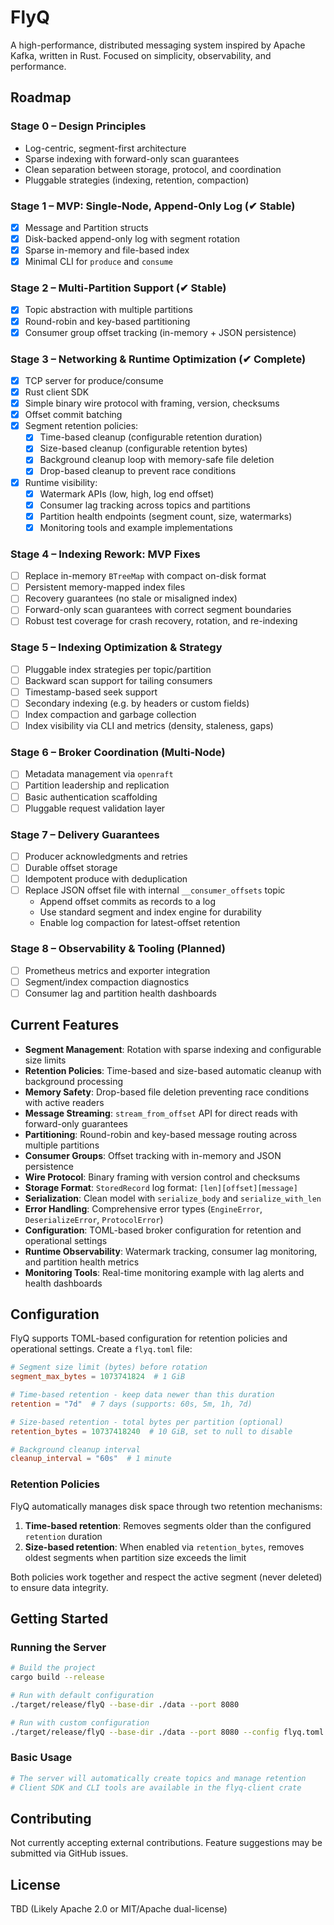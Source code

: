 # FlyQ

A high-performance, distributed messaging system inspired by Apache Kafka, written in Rust. Focused on simplicity, observability, and performance.

## Roadmap

### Stage 0 – Design Principles
- Log-centric, segment-first architecture
- Sparse indexing with forward-only scan guarantees
- Clean separation between storage, protocol, and coordination
- Pluggable strategies (indexing, retention, compaction)

### Stage 1 – MVP: Single-Node, Append-Only Log (✔ Stable)
- [x] Message and Partition structs
- [x] Disk-backed append-only log with segment rotation
- [x] Sparse in-memory and file-based index
- [x] Minimal CLI for `produce` and `consume`

### Stage 2 – Multi-Partition Support (✔ Stable)
- [x] Topic abstraction with multiple partitions
- [x] Round-robin and key-based partitioning
- [x] Consumer group offset tracking (in-memory + JSON persistence)

### Stage 3 – Networking & Runtime Optimization (✔ Complete)
- [x] TCP server for produce/consume
- [x] Rust client SDK
- [x] Simple binary wire protocol with framing, version, checksums
- [x] Offset commit batching
- [x] Segment retention policies:
  - [x] Time-based cleanup (configurable retention duration)
  - [x] Size-based cleanup (configurable retention bytes)
  - [x] Background cleanup loop with memory-safe file deletion
  - [x] Drop-based cleanup to prevent race conditions
- [x] Runtime visibility:
  - [x] Watermark APIs (low, high, log end offset)
  - [x] Consumer lag tracking across topics and partitions
  - [x] Partition health endpoints (segment count, size, watermarks)
  - [x] Monitoring tools and example implementations

### Stage 4 – Indexing Rework: MVP Fixes 
- [ ] Replace in-memory `BTreeMap` with compact on-disk format
- [ ] Persistent memory-mapped index files
- [ ] Recovery guarantees (no stale or misaligned index)
- [ ] Forward-only scan guarantees with correct segment boundaries
- [ ] Robust test coverage for crash recovery, rotation, and re-indexing

### Stage 5 – Indexing Optimization & Strategy
- [ ] Pluggable index strategies per topic/partition
- [ ] Backward scan support for tailing consumers
- [ ] Timestamp-based seek support
- [ ] Secondary indexing (e.g. by headers or custom fields)
- [ ] Index compaction and garbage collection
- [ ] Index visibility via CLI and metrics (density, staleness, gaps)

### Stage 6 – Broker Coordination (Multi-Node)
- [ ] Metadata management via `openraft`
- [ ] Partition leadership and replication
- [ ] Basic authentication scaffolding
- [ ] Pluggable request validation layer

### Stage 7 – Delivery Guarantees
- [ ] Producer acknowledgments and retries
- [ ] Durable offset storage
- [ ] Idempotent produce with deduplication
- [ ] Replace JSON offset file with internal `__consumer_offsets` topic
  - Append offset commits as records to a log
  - Use standard segment and index engine for durability
  - Enable log compaction for latest-offset retention

### Stage 8 – Observability & Tooling (Planned)
- [ ] Prometheus metrics and exporter integration
- [ ] Segment/index compaction diagnostics
- [ ] Consumer lag and partition health dashboards

## Current Features
- **Segment Management**: Rotation with sparse indexing and configurable size limits
- **Retention Policies**: Time-based and size-based automatic cleanup with background processing
- **Memory Safety**: Drop-based file deletion preventing race conditions with active readers
- **Message Streaming**: `stream_from_offset` API for direct reads with forward-only guarantees
- **Partitioning**: Round-robin and key-based message routing across multiple partitions
- **Consumer Groups**: Offset tracking with in-memory and JSON persistence
- **Wire Protocol**: Binary framing with version control and checksums
- **Storage Format**: `StoredRecord` log format: `[len][offset][message]`
- **Serialization**: Clean model with `serialize_body` and `serialize_with_len`
- **Error Handling**: Comprehensive error types (`EngineError`, `DeserializeError`, `ProtocolError`)
- **Configuration**: TOML-based broker configuration for retention and operational settings
- **Runtime Observability**: Watermark tracking, consumer lag monitoring, and partition health metrics
- **Monitoring Tools**: Real-time monitoring example with lag alerts and health dashboards

## Configuration

FlyQ supports TOML-based configuration for retention policies and operational settings. Create a `flyq.toml` file:

```toml
# Segment size limit (bytes) before rotation
segment_max_bytes = 1073741824  # 1 GiB

# Time-based retention - keep data newer than this duration
retention = "7d"  # 7 days (supports: 60s, 5m, 1h, 7d)

# Size-based retention - total bytes per partition (optional)
retention_bytes = 10737418240  # 10 GiB, set to null to disable

# Background cleanup interval
cleanup_interval = "60s"  # 1 minute
```

### Retention Policies

FlyQ automatically manages disk space through two retention mechanisms:

1. **Time-based retention**: Removes segments older than the configured `retention` duration
2. **Size-based retention**: When enabled via `retention_bytes`, removes oldest segments when partition size exceeds the limit

Both policies work together and respect the active segment (never deleted) to ensure data integrity.

## Getting Started

### Running the Server

```bash
# Build the project
cargo build --release

# Run with default configuration
./target/release/flyQ --base-dir ./data --port 8080

# Run with custom configuration
./target/release/flyQ --base-dir ./data --port 8080 --config flyq.toml
```

### Basic Usage

```bash
# The server will automatically create topics and manage retention
# Client SDK and CLI tools are available in the flyq-client crate
```

## Contributing
Not currently accepting external contributions. Feature suggestions may be submitted via GitHub issues.

## License
TBD (Likely Apache 2.0 or MIT/Apache dual-license)
